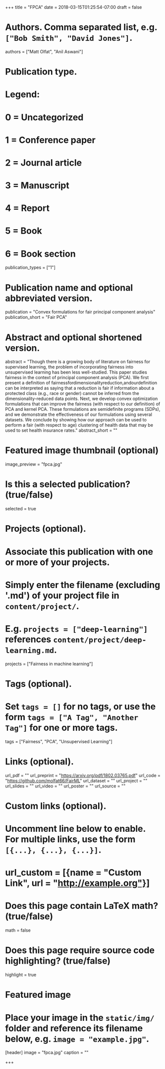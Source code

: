 +++
title = "FPCA"
date = 2018-03-15T01:25:54-07:00
draft = false

# Authors. Comma separated list, e.g. `["Bob Smith", "David Jones"]`.
authors = ["Matt Olfat", "Anil Aswani"]

# Publication type.
# Legend:
# 0 = Uncategorized
# 1 = Conference paper
# 2 = Journal article
# 3 = Manuscript
# 4 = Report
# 5 = Book
# 6 = Book section
publication_types = ["1"]

# Publication name and optional abbreviated version.
publication = "Convex formulations for fair principal component analysis"
publication_short = "Fair PCA"

# Abstract and optional shortened version.
abstract = "Though there is a growing body of literature on fairness for supervised learning, the problem of incorporating fairness into unsupervised learning has been less well-studied. This paper studies fairness in the context of principal component analysis (PCA). We first present a definition of fairnessfordimensionalityreduction,andourdefinition can be interpreted as saying that a reduction is fair if information about a protected class (e.g., race or gender) cannot be inferred from the dimensionality-reduced data points. Next, we develop convex optimization formulations that can improve the fairness (with respect to our definition) of PCA and kernel PCA. These formulations are semidefinite programs (SDPs), and we demonstrate the effectiveness of our formulations using several datasets. We conclude by showing how our approach can be used to perform a fair (with respect to age) clustering of health data that may be used to set health insurance rates."
abstract_short = ""

# Featured image thumbnail (optional)
image_preview = "fpca.jpg"

# Is this a selected publication? (true/false)
selected = true

# Projects (optional).
#   Associate this publication with one or more of your projects.
#   Simply enter the filename (excluding '.md') of your project file in `content/project/`.
#   E.g. `projects = ["deep-learning"]` references `content/project/deep-learning.md`.
projects = ["Fairness in machine learning"]

# Tags (optional).
#   Set `tags = []` for no tags, or use the form `tags = ["A Tag", "Another Tag"]` for one or more tags.
tags = ["Fairness", "PCA", "Unsupervised Learning"]

# Links (optional).
url_pdf = ""
url_preprint = "https://arxiv.org/pdf/1802.03765.pdf"
url_code = "https://github.com/molfat66/FairML"
url_dataset = ""
url_project = ""
url_slides = ""
url_video = ""
url_poster = ""
url_source = ""

# Custom links (optional).
#   Uncomment line below to enable. For multiple links, use the form `[{...}, {...}, {...}]`.
# url_custom = [{name = "Custom Link", url = "http://example.org"}]

# Does this page contain LaTeX math? (true/false)
math = false

# Does this page require source code highlighting? (true/false)
highlight = true

# Featured image
# Place your image in the `static/img/` folder and reference its filename below, e.g. `image = "example.jpg"`.
[header]
image = "fpca.jpg"
caption = ""

+++
